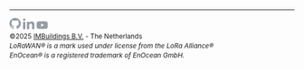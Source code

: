 <br>

---

<a href="https://github.com/IMBUILDINGS" target="_blank"><img src="./assets/github-mark.svg" width="20"></a>
<a href="https://www.linkedin.com/company/imbuildings/" target="_blank"><img src="./assets/linkedin.svg" width="20"></a>
<a href="https://www.youtube.com/@imbuildings" target="_blank"><img src="./assets/youtube.svg" width="20"></a>\
<small>&copy;2025 [IMBuildings B.V.](https://www.imbuildings.com) - The Netherlands
</small>
<br>
<small>
*LoRaWAN® is a mark used under license from the LoRa Alliance®*<br>
*EnOcean® is a registered trademark of EnOcean GmbH.*
</small>

